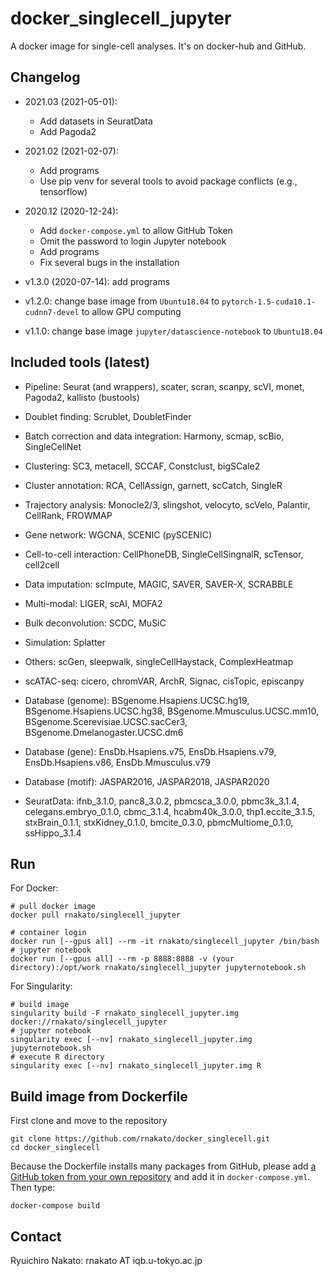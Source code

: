 # docker_singlecell_jupyter
A docker image for single-cell analyses. It's on docker-hub and GitHub.

## Changelog

- 2021.03 (2021-05-01):

    - Add datasets in SeuratData 
    - Add Pagoda2

- 2021.02 (2021-02-07):

    - Add programs
    - Use pip venv for several tools to avoid package conflicts (e.g., tensorflow)

- 2020.12 (2020-12-24):

    - Add `docker-compose.yml` to allow GitHub Token
    - Omit the password to login Jupyter notebook
    - Add programs
    - Fix several bugs in the installation

- v1.3.0 (2020-07-14): add programs
- v1.2.0: change base image from `Ubuntu18.04` to `pytorch-1.5-cuda10.1-cudnn7-devel` to allow GPU computing
- v1.1.0: change base image `jupyter/datascience-notebook` to `Ubuntu18.04`

## Included tools (latest)

- Pipeline: Seurat (and wrappers), scater, scran, scanpy, scVI, monet, Pagoda2, kallisto (bustools)
- Doublet finding: Scrublet, DoubletFinder
- Batch correction and data integration: Harmony, scmap, scBio, SingleCellNet
- Clustering: SC3, metacell, SCCAF, Constclust, bigSCale2
- Cluster annotation: RCA, CellAssign, garnett, scCatch, SingleR
- Trajectory analysis: Monocle2/3, slingshot, velocyto, scVelo, Palantir, CellRank, FROWMAP
- Gene network: WGCNA, SCENIC (pySCENIC)
- Cell-to-cell interaction: CellPhoneDB, SingleCellSingnalR, scTensor, cell2cell
- Data imputation: scImpute, MAGIC, SAVER, SAVER-X, SCRABBLE
- Multi-modal: LIGER, scAI, MOFA2
- Bulk deconvolution: SCDC, MuSiC
- Simulation: Splatter
- Others: scGen, sleepwalk, singleCellHaystack, ComplexHeatmap
- scATAC-seq: cicero, chromVAR, ArchR, Signac, cisTopic, episcanpy

- Database (genome): BSgenome.Hsapiens.UCSC.hg19, BSgenome.Hsapiens.UCSC.hg38, BSgenome.Mmusculus.UCSC.mm10, BSgenome.Scerevisiae.UCSC.sacCer3, BSgenome.Dmelanogaster.UCSC.dm6
- Database (gene): EnsDb.Hsapiens.v75, EnsDb.Hsapiens.v79, EnsDb.Hsapiens.v86, EnsDb.Mmusculus.v79
- Database (motif): JASPAR2016, JASPAR2018, JASPAR2020
- SeuratData: ifnb_3.1.0, panc8_3.0.2, pbmcsca_3.0.0, pbmc3k_3.1.4, celegans.embryo_0.1.0, cbmc_3.1.4, hcabm40k_3.0.0, thp1.eccite_3.1.5, stxBrain_0.1.1, stxKidney_0.1.0, bmcite_0.3.0, pbmcMultiome_0.1.0, ssHippo_3.1.4

## Run

For Docker:

    # pull docker image
    docker pull rnakato/singlecell_jupyter

    # container login
    docker run [--gpus all] --rm -it rnakato/singlecell_jupyter /bin/bash
    # jupyter notebook
    docker run [--gpus all] --rm -p 8888:8888 -v (your directory):/opt/work rnakato/singlecell_jupyter jupyternotebook.sh

For Singularity:

    # build image
    singularity build -F rnakato_singlecell_jupyter.img docker://rnakato/singlecell_jupyter
    # jupyter notebook
    singularity exec [--nv] rnakato_singlecell_jupyter.img jupyternotebook.sh
    # execute R directory
    singularity exec [--nv] rnakato_singlecell_jupyter.img R

## Build image from Dockerfile
First clone and move to the repository

    git clone https://github.com/rnakato/docker_singlecell.git
    cd docker_singlecell

Because the Dockerfile installs many packages from GitHub, please add [a GitHub token from your own repository](https://docs.github.com/en/free-pro-team@latest/github/authenticating-to-github/creating-a-personal-access-token) and add it in `docker-compose.yml`. Then type:

    docker-compose build

## Contact

Ryuichiro Nakato: rnakato AT iqb.u-tokyo.ac.jp
